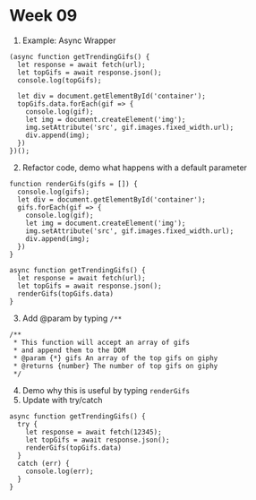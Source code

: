 # Week 09

1. Example: Async Wrapper
```
(async function getTrendingGifs() {
  let response = await fetch(url);
  let topGifs = await response.json();
  console.log(topGifs);

  let div = document.getElementById('container');
  topGifs.data.forEach(gif => {
    console.log(gif);
    let img = document.createElement('img');
    img.setAttribute('src', gif.images.fixed_width.url);
    div.append(img);
  })
})();
```
2. Refactor code, demo what happens with a default parameter
```
function renderGifs(gifs = []) {
  console.log(gifs);
  let div = document.getElementById('container');
  gifs.forEach(gif => {
    console.log(gif);
    let img = document.createElement('img');
    img.setAttribute('src', gif.images.fixed_width.url);
    div.append(img);
  })
}
```
```
async function getTrendingGifs() {
  let response = await fetch(url);
  let topGifs = await response.json();
  renderGifs(topGifs.data)
}
```
3. Add @param by typing `/**`
```
/**
 * This function will accept an array of gifs
 * and append them to the DOM
 * @param {*} gifs An array of the top gifs on giphy
 * @returns {number} The number of top gifs on giphy
 */
```
4. Demo why this is useful by typing `renderGifs`
5. Update with try/catch
```
async function getTrendingGifs() {
  try {
    let response = await fetch(12345);
    let topGifs = await response.json();
    renderGifs(topGifs.data)
  }
  catch (err) {
    console.log(err);
  }
}
```

